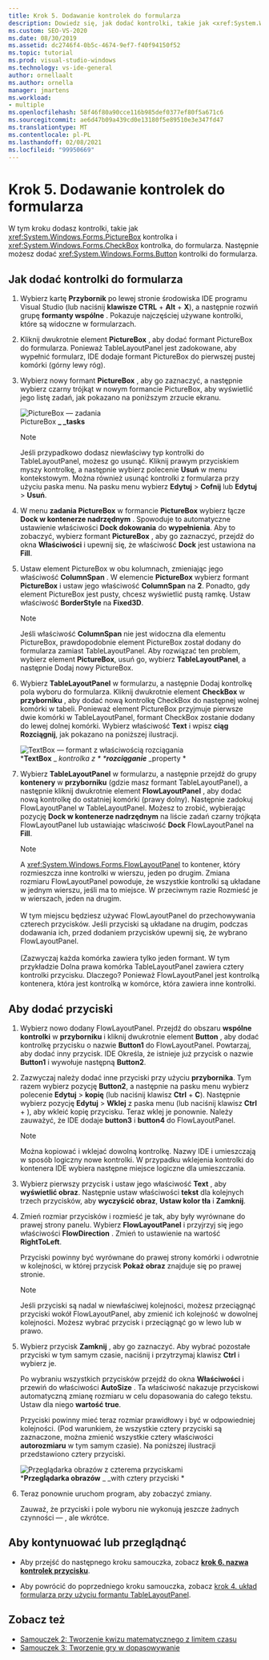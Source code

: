 ```yaml
---
title: Krok 5. Dodawanie kontrolek do formularza
description: Dowiedz się, jak dodać kontrolki, takie jak <xref:System.Windows.Forms.PictureBox> kontrolka i <xref:System.Windows.Forms.CheckBox> kontrolka, do formularza.
ms.custom: SEO-VS-2020
ms.date: 08/30/2019
ms.assetid: dc2746f4-0b5c-4674-9ef7-f40f94150f52
ms.topic: tutorial
ms.prod: visual-studio-windows
ms.technology: vs-ide-general
author: ornellaalt
ms.author: ornella
manager: jmartens
ms.workload:
- multiple
ms.openlocfilehash: 58f46f80a90cce116b985def0377ef80f5a671c6
ms.sourcegitcommit: ae6d47b09a439cd0e13180f5e89510e3e347fd47
ms.translationtype: MT
ms.contentlocale: pl-PL
ms.lasthandoff: 02/08/2021
ms.locfileid: "99950669"
---
```

# <a name="step-5-add-controls-to-your-form"></a>Krok 5. Dodawanie kontrolek do formularza

W tym kroku dodasz kontrolki, takie jak <xref:System.Windows.Forms.PictureBox> kontrolka i <xref:System.Windows.Forms.CheckBox> kontrolka, do formularza. Następnie możesz dodać <xref:System.Windows.Forms.Button> kontrolki do formularza.

## <a name="how-to-add-controls-to-your-form"></a>Jak dodać kontrolki do formularza

1. Wybierz kartę **Przybornik** po lewej stronie środowiska IDE programu Visual Studio (lub naciśnij **klawisze CTRL** + **Alt** + **X**), a następnie rozwiń grupę **formanty wspólne** . Pokazuje najczęściej używane kontrolki, które są widoczne w formularzach.

1. Kliknij dwukrotnie element **PictureBox** , aby dodać formant PictureBox do formularza. Ponieważ TableLayoutPanel jest zadokowane, aby wypełnić formularz, IDE dodaje formant PictureBox do pierwszej pustej komórki (górny lewy róg).

1. Wybierz nowy formant **PictureBox** , aby go zaznaczyć, a następnie wybierz czarny trójkąt w nowym formancie PictureBox, aby wyświetlić jego listę zadań, jak pokazano na poniższym zrzucie ekranu.

    ![PictureBox — zadania](../ide/media/express_pictureboxtasks.png)<br/>PictureBox **_ _tasks**

    > [!NOTE]
    > Jeśli przypadkowo dodasz niewłaściwy typ kontrolki do TableLayoutPanel, możesz go usunąć. Kliknij prawym przyciskiem myszy kontrolkę, a następnie wybierz polecenie **Usuń** w menu kontekstowym. Można również usunąć kontrolki z formularza przy użyciu paska menu. Na pasku menu wybierz **Edytuj**  >  **Cofnij** lub **Edytuj**  >  **Usuń**.

1. W menu **zadania PictureBox** w formancie **PictureBox** wybierz łącze **Dock w kontenerze nadrzędnym** . Spowoduje to automatyczne ustawienie właściwości **Dock dokowania** do **wypełnienia**. Aby to zobaczyć, wybierz formant **PictureBox** , aby go zaznaczyć, przejdź do okna **Właściwości** i upewnij się, że właściwość **Dock** jest ustawiona na **Fill**.

1. Ustaw element PictureBox w obu kolumnach, zmieniając jego właściwość **ColumnSpan** . W elemencie **PictureBox** wybierz formant **PictureBox** i ustaw jego właściwość **ColumnSpan** na **2**. Ponadto, gdy element PictureBox jest pusty, chcesz wyświetlić pustą ramkę. Ustaw właściwość **BorderStyle** na **Fixed3D**.

    > [!NOTE]
    > Jeśli właściwość **ColumnSpan** nie jest widoczna dla elementu PictureBox, prawdopodobnie element PictureBox został dodany do formularza zamiast TableLayoutPanel. Aby rozwiązać ten problem, wybierz element **PictureBox**, usuń go, wybierz **TableLayoutPanel**, a następnie Dodaj nowy PictureBox.

1. Wybierz **TableLayoutPanel** w formularzu, a następnie Dodaj kontrolkę pola wyboru do formularza. Kliknij dwukrotnie element **CheckBox** w **przyborniku** , aby dodać nową kontrolkę CheckBox do następnej wolnej komórki w tabeli. Ponieważ element PictureBox przyjmuje pierwsze dwie komórki w TableLayoutPanel, formant CheckBox zostanie dodany do lewej dolnej komórki. Wybierz właściwość **Text** i wpisz **ciąg Rozciągnij**, jak pokazano na poniższej ilustracji.

    ![TextBox — formant z właściwością rozciągania](../ide/media/express_pictureviewercheckbox.png)<br/>***TextBox** _ _kontrolka z * ***rozciąganie**_ _property *

1. Wybierz **TableLayoutPanel** w formularzu, a następnie przejdź do grupy **kontenery** w **przyborniku** (gdzie masz formant TableLayoutPanel), a następnie kliknij dwukrotnie element **FlowLayoutPanel** , aby dodać nową kontrolkę do ostatniej komórki (prawy dolny). Następnie zadokuj FlowLayoutPanel w TableLayoutPanel. Możesz to zrobić, wybierając pozycję **Dock w kontenerze nadrzędnym** na liście zadań czarny trójkąta FlowLayoutPanel lub ustawiając właściwość **Dock** FlowLayoutPanel na **Fill**.

    > [!NOTE]
    > A <xref:System.Windows.Forms.FlowLayoutPanel> to kontener, który rozmieszcza inne kontrolki w wierszu, jeden po drugim. Zmiana rozmiaru FlowLayoutPanel powoduje, że wszystkie kontrolki są układane w jednym wierszu, jeśli ma to miejsce. W przeciwnym razie Rozmieść je w wierszach, jeden na drugim. <br/><br/>W tym miejscu będziesz używać FlowLayoutPanel do przechowywania czterech przycisków. Jeśli przyciski są układane na drugim, podczas dodawania ich, przed dodaniem przycisków upewnij się, że wybrano FlowLayoutPanel. <br/><br/>(Zazwyczaj każda komórka zawiera tylko jeden formant. W tym przykładzie Dolna prawa komórka TableLayoutPanel zawiera cztery kontrolki przycisku. Dlaczego?  Ponieważ FlowLayoutPanel jest kontrolką kontenera, która jest kontrolką w komórce, która zawiera inne kontrolki.

## <a name="to-add-buttons"></a>Aby dodać przyciski

1. Wybierz nowo dodany FlowLayoutPanel. Przejdź do obszaru **wspólne kontrolki** w **przyborniku** i kliknij dwukrotnie element **Button** , aby dodać kontrolkę przycisku o nazwie **Button1** do FlowLayoutPanel. Powtarzaj, aby dodać inny przycisk. IDE Określa, że istnieje już przycisk o nazwie **Button1** i wywołuje następną **Button2**.

1. Zazwyczaj należy dodać inne przyciski przy użyciu **przybornika**. Tym razem wybierz pozycję **Button2**, a następnie na pasku menu wybierz polecenie **Edytuj**  >  **kopię** (lub naciśnij klawisz **Ctrl** + **C**). Następnie wybierz pozycję **Edytuj**  >  **Wklej** z paska menu (lub naciśnij klawisz **Ctrl** + ), aby wkleić kopię przycisku. Teraz wklej je ponownie. Należy zauważyć, że IDE dodaje **button3** i **button4** do FlowLayoutPanel.

    > [!NOTE]
    > Można kopiować i wklejać dowolną kontrolkę. Nazwy IDE i umieszczają w sposób logiczny nowe kontrolki. W przypadku wklejenia kontrolki do kontenera IDE wybiera następne miejsce logiczne dla umieszczania.

1. Wybierz pierwszy przycisk i ustaw jego właściwość **Text** , aby **wyświetlić obraz**. Następnie ustaw właściwości **tekst** dla kolejnych trzech przycisków, aby **wyczyścić obraz**, **Ustaw kolor tła** i **Zamknij**.

1. Zmień rozmiar przycisków i rozmieść je tak, aby były wyrównane do prawej strony panelu. Wybierz **FlowLayoutPanel** i przyjrzyj się jego właściwości **FlowDirection** . Zmień to ustawienie na wartość **RightToLeft**.

   Przyciski powinny być wyrównane do prawej strony komórki i odwrotnie w kolejności, w której przycisk **Pokaż obraz** znajduje się po prawej stronie.

    > [!NOTE]
    > Jeśli przyciski są nadal w niewłaściwej kolejności, możesz przeciągnąć przyciski wokół FlowLayoutPanel, aby zmienić ich kolejność w dowolnej kolejności. Możesz wybrać przycisk i przeciągnąć go w lewo lub w prawo.

1. Wybierz przycisk **Zamknij** , aby go zaznaczyć. Aby wybrać pozostałe przyciski w tym samym czasie, naciśnij i przytrzymaj klawisz **Ctrl** i wybierz je.

   Po wybraniu wszystkich przycisków przejdź do okna **Właściwości** i przewiń do właściwości **AutoSize** . Ta właściwość nakazuje przyciskowi automatyczną zmianę rozmiaru w celu dopasowania do całego tekstu. Ustaw dla niego **wartość true**.

   Przyciski powinny mieć teraz rozmiar prawidłowy i być w odpowiedniej kolejności. (Pod warunkiem, że wszystkie cztery przyciski są zaznaczone, można zmienić wszystkie cztery właściwości **autorozmiaru** w tym samym czasie). Na poniższej ilustracji przedstawiono cztery przyciski.

    ![Przeglądarka obrazów z czterema przyciskami](../ide/media/express_autosize.png)<br/>***Przeglądarka obrazów** _ _with cztery przyciski *

1. Teraz ponownie uruchom program, aby zobaczyć zmiany.

   Zauważ, że przyciski i pole wyboru nie wykonują jeszcze żadnych czynności &mdash; , ale wkrótce.

## <a name="to-continue-or-review"></a>Aby kontynuować lub przeglądnąć

* Aby przejść do następnego kroku samouczka, zobacz **[krok 6. nazwa kontrolek przycisku](../ide/step-6-name-your-button-controls.md)**.

* Aby powrócić do poprzedniego kroku samouczka, zobacz [krok 4. układ formularza przy użyciu formantu TableLayoutPanel](../ide/step-4-lay-out-your-form-with-a-tablelayoutpanel-control.md).

## <a name="see-also"></a>Zobacz też

* [Samouczek 2: Tworzenie kwizu matematycznego z limitem czasu](tutorial-2-create-a-timed-math-quiz.md)
* [Samouczek 3: Tworzenie gry w dopasowywanie](tutorial-3-create-a-matching-game.md)
